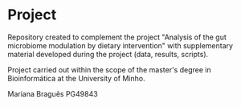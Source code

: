 # Project
Repository created to complement the project "Analysis of the gut microbiome  modulation by dietary intervention" with supplementary material developed during the project (data, results, scripts).

Project carried out within the scope of the master's degree in Bioinformática at the University of Minho.

Mariana Braguês
PG49843
